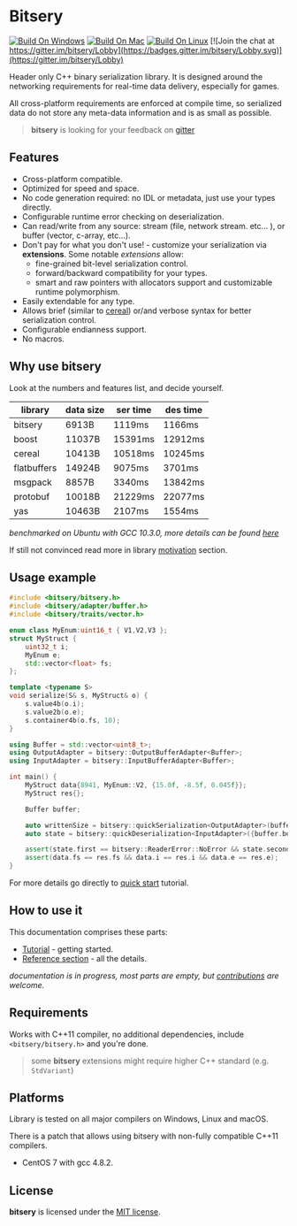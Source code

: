 # Bitsery

[![Build On Windows](https://github.com/fraillt/bitsery/actions/workflows/on_windows.yml/badge.svg)](https://github.com/fraillt/bitsery/actions/workflows/on_windows.yml)
[![Build On Mac](https://github.com/fraillt/bitsery/actions/workflows/on_mac.yml/badge.svg)](https://github.com/fraillt/bitsery/actions/workflows/on_mac.yml)
[![Build On Linux](https://github.com/fraillt/bitsery/actions/workflows/on_linux.yml/badge.svg)](https://github.com/fraillt/bitsery/actions/workflows/on_linux.yml)
[![Join the chat at https://gitter.im/bitsery/Lobby](https://badges.gitter.im/bitsery/Lobby.svg)](https://gitter.im/bitsery/Lobby)

Header only C++ binary serialization library.
It is designed around the networking requirements for real-time data delivery, especially for games.

All cross-platform requirements are enforced at compile time, so serialized data do not store any meta-data information and is as small as possible.

> **bitsery** is looking for your feedback on [gitter](https://gitter.im/bitsery/Lobby)

## Features

* Cross-platform compatible.
* Optimized for speed and space.
* No code generation required: no IDL or metadata, just use your types directly.
* Configurable runtime error checking on deserialization.
* Can read/write from any source: stream (file, network stream. etc... ), or buffer (vector, c-array, etc...).
* Don't pay for what you don't use! - customize your serialization via **extensions**. Some notable *extensions* allow:
  * fine-grained bit-level serialization control.
  * forward/backward compatibility for your types.
  * smart and raw pointers with allocators support and customizable runtime polymorphism.
* Easily extendable for any type.
* Allows brief (similar to [cereal](https://uscilab.github.io/cereal/)) or/and verbose syntax for better serialization control.
* Configurable endianness support.
* No macros.

## Why use bitsery

Look at the numbers and features list, and decide yourself.

| library     | data size | ser time | des time |
| ----------- | --------- | -------- | -------- |
| bitsery     | 6913B     | 1119ms   | 1166ms   |
| boost       | 11037B    | 15391ms  | 12912ms  |
| cereal      | 10413B    | 10518ms  | 10245ms  |
| flatbuffers | 14924B    | 9075ms   | 3701ms   |
| msgpack     | 8857B     | 3340ms   | 13842ms  |
| protobuf    | 10018B    | 21229ms  | 22077ms  |
| yas         | 10463B    | 2107ms   | 1554ms   |

*benchmarked on Ubuntu with GCC 10.3.0, more details can be found [here](https://github.com/fraillt/cpp_serializers_benchmark.git)*

If still not convinced read more in library [motivation](doc/design/README.md) section.

## Usage example
```cpp
#include <bitsery/bitsery.h>
#include <bitsery/adapter/buffer.h>
#include <bitsery/traits/vector.h>

enum class MyEnum:uint16_t { V1,V2,V3 };
struct MyStruct {
    uint32_t i;
    MyEnum e;
    std::vector<float> fs;
};

template <typename S>
void serialize(S& s, MyStruct& o) {
    s.value4b(o.i);
    s.value2b(o.e);
    s.container4b(o.fs, 10);
}

using Buffer = std::vector<uint8_t>;
using OutputAdapter = bitsery::OutputBufferAdapter<Buffer>;
using InputAdapter = bitsery::InputBufferAdapter<Buffer>;

int main() {
    MyStruct data{8941, MyEnum::V2, {15.0f, -8.5f, 0.045f}};
    MyStruct res{};

    Buffer buffer;

    auto writtenSize = bitsery::quickSerialization<OutputAdapter>(buffer, data);
    auto state = bitsery::quickDeserialization<InputAdapter>({buffer.begin(), writtenSize}, res);

    assert(state.first == bitsery::ReaderError::NoError && state.second);
    assert(data.fs == res.fs && data.i == res.i && data.e == res.e);
}
```
For more details go directly to [quick start](doc/tutorial/hello_world.md) tutorial.

## How to use it
This documentation comprises these parts:
* [Tutorial](doc/tutorial/README.md) - getting started.
* [Reference section](doc/README.md) - all the details.

*documentation is in progress, most parts are empty, but [contributions](CONTRIBUTING.md) are welcome.*

## Requirements

Works with C++11 compiler, no additional dependencies, include `<bitsery/bitsery.h>` and you're done.

> some **bitsery** extensions might require higher C++ standard (e.g. `StdVariant`)

## Platforms

Library is tested on all major compilers on Windows, Linux and macOS.

There is a patch that allows using bitsery with non-fully compatible C++11 compilers.
* CentOS 7 with gcc 4.8.2.

## License

**bitsery** is licensed under the [MIT license](LICENSE).
